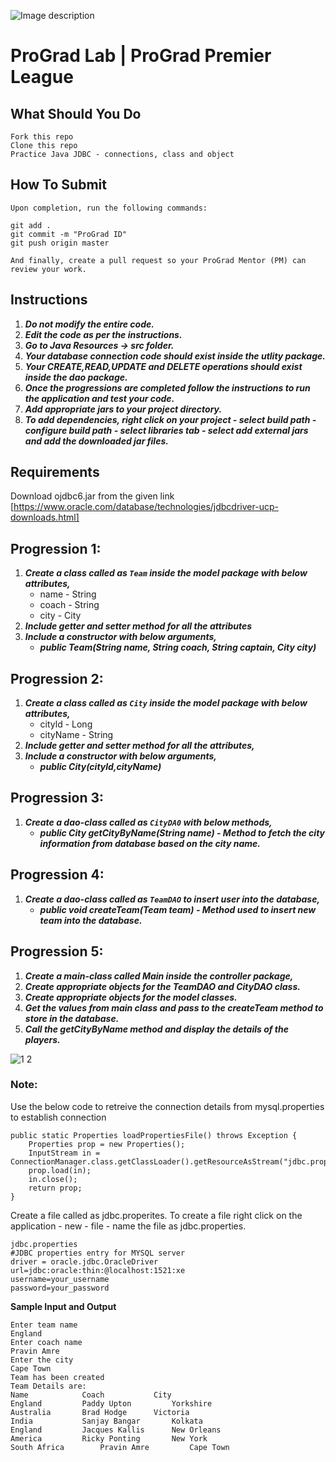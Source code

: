 ![Image description](https://i1.faceprep.in/ProGrad/face-logo-resized.png)

# ProGrad Lab | ProGrad Premier League



## What Should You Do
```
Fork this repo
Clone this repo
Practice Java JDBC - connections, class and object
```

## How To Submit
```
Upon completion, run the following commands:

git add .
git commit -m "ProGrad ID"
git push origin master

And finally, create a pull request so your ProGrad Mentor (PM) can review your work.
```

## Instructions

1. ***Do not modify the entire code.***
2. ***Edit the code as per the instructions.***
3. ***Go to Java Resources -> src folder.***
4. ***Your database connection code should exist inside the utlity package.***
5. ***Your CREATE,READ,UPDATE and DELETE operations should exist inside the dao package.***
6. ***Once the progressions are completed follow the instructions to run the application and test your code.***
7. ***Add appropriate jars to your project directory.***
8. ***To add dependencies, right click on your project - select build path - configure build path - select libraries tab - select add external jars and add the downloaded jar files.***

## Requirements
Download ojdbc6.jar from the given link [https://www.oracle.com/database/technologies/jdbcdriver-ucp-downloads.html]


## Progression 1:

1. ***Create a class called as `Team` inside the model package with below attributes,***
	- name - String 
	- coach - String 
	- city - City 
2. ***Include getter and setter method for all the attributes***
3. ***Include a constructor with below arguments,***
	- ***public Team(String name, String coach, String captain, City city)***
 
 
## Progression 2:

1. ***Create a class called as `City` inside the model package with below attributes,*** 
	- cityld - Long 
	- cityName - String 
2. ***Include getter and setter method for all the attributes,***
3. ***Include a constructor with below arguments,***
	- ***public City(cityld,cityName)***


## Progression 3:

1. ***Create a dao-class called as `CityDA0` with below methods,***
	- ***public City getCityByName(String name) - Method to fetch the city information from database based on the city name.*** 

## Progression 4:

1. ***Create a dao-class called as `TeamDAO` to insert user into the database,***
	- ***public void createTeam(Team team) - Method used to insert new team into the database.***
	
## Progression 5:
1. ***Create a main-class called Main inside the controller package,***
2. ***Create appropriate objects for the TeamDAO and CityDAO class.***
3. ***Create appropriate objects for the model classes.***
4. ***Get the values from main class and pass to the createTeam method to store in the database.***
5. ***Call the getCityByName method and display the details of the players.***



![1 2](https://user-images.githubusercontent.com/61002120/76416050-5807d380-63c0-11ea-8d52-9e8750e800f9.png)


### Note:

Use the below code to retreive the connection details from mysql.properties to establish connection
```
public static Properties loadPropertiesFile() throws Exception {
	Properties prop = new Properties();	
	InputStream in = ConnectionManager.class.getClassLoader().getResourceAsStream("jdbc.properties");
	prop.load(in);
	in.close(); 
	return prop;
}
```  

Create a file called as jdbc.properites. To create a file right click on the application - new - file - name the file as jdbc.properties.
```
jdbc.properties
#JDBC properties entry for MYSQL server
driver = oracle.jdbc.OracleDriver
url=jdbc:oracle:thin:@localhost:1521:xe
username=your_username
password=your_password

```
**Sample Input and Output**
```
Enter team name 
England 
Enter coach name 
Pravin Amre 
Enter the city 
Cape Town
Team has been created 
Team Details are: 
Name 			Coach			City
England 		Paddy Upton     	Yorkshire
Australia 		Brad Hodge		Victoria
India 			Sanjay Bangar		Kolkata
England		 	Jacques Kallis		New Orleans
America 		Ricky Ponting		New York
South Africa 		Pravin Amre 		Cape Town
```
